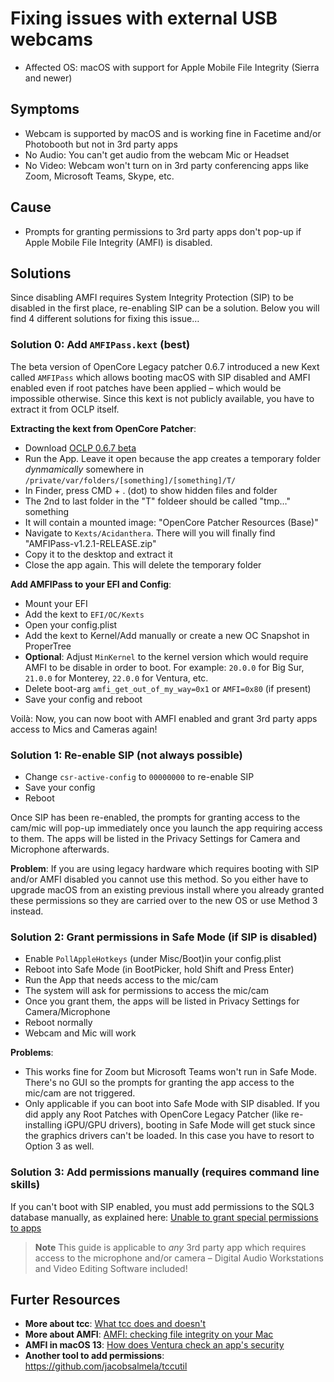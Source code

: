 # Fixing issues with external USB webcams

- Affected OS: macOS with support for Apple Mobile File Integrity (Sierra and newer)

## Symptoms
- Webcam is supported by macOS and is working fine in Facetime and/or Photobooth but not in 3rd party apps
- No Audio: You can't get audio from the webcam Mic or Headset
- No Video: Webcam won't turn on in 3rd party conferencing apps like Zoom, Microsoft Teams, Skype, etc. 

## Cause
- Prompts for granting permissions to 3rd party apps don't pop-up if Apple Mobile File Integrity (AMFI) is disabled. 

## Solutions
Since disabling AMFI requires System Integrity Protection (SIP) to be disabled in the first place, re-enabling SIP can be a solution. Below you will find 4 different solutions for fixing this issue…

### Solution 0: Add `AMFIPass.kext` (best)
The beta version of OpenCore Legacy patcher 0.6.7 introduced a new Kext called `AMFIPass` which allows booting macOS with SIP disabled and AMFI enabled even if root patches have been applied – which would be impossible otherwise. Since this kext is not publicly available, you have to extract it from OCLP itself.

**Extracting the kext from OpenCore Patcher**:

- Download [OCLP 0.6.7 beta](https://github.com/dortania/OpenCore-Legacy-Patcher/releases/tag/amfipass-beta-test)
- Run the App. Leave it open because the app creates a temporary folder _dynmamically_ somewhere in `/private/var/folders/[something]/[something]/T/`
- In Finder, press CMD + . (dot) to show hidden files and folder
- The 2nd to last folder in the "T" foldeer should be called "tmp…" something
- It will contain a mounted image: "OpenCore Patcher Resources (Base)"
- Navigate to `Kexts/Acidanthera`. There will you will finally find "AMFIPass-v1.2.1-RELEASE.zip"
- Copy it to the desktop and extract it
- Close the app again. This will delete the temporary folder

**Add AMFIPass to your EFI and Config**:

- Mount your EFI
- Add the kext to `EFI/OC/Kexts` 
- Open your config.plist
- Add the kext to Kernel/Add manually or create a new OC Snapshot in ProperTree
- **Optional**: Adjust `MinKernel` to the kernel version which would require AMFI to be disable in order to boot. For example: `20.0.0` for Big Sur, `21.0.0` for Monterey, `22.0.0` for Ventura, etc.
- Delete boot-arg `amfi_get_out_of_my_way=0x1` or `AMFI=0x80` (if present)
- Save your config and reboot

Voilà: Now, you can now boot with AMFI enabled and grant 3rd party apps access to Mics and Cameras again!

### Solution 1: Re-enable SIP (not always possible)

- Change `csr-active-config` to `00000000` to re-enable SIP
- Save your config
- Reboot

Once SIP has been re-enabled, the prompts for granting access to the cam/mic will pop-up immediately once you launch the app requiring access to them. The apps will be listed in the Privacy Settings for Camera and Microphone afterwards.

**Problem**: If you are using legacy hardware which requires booting with SIP and/or AMFI disabled you cannot use this method. So you either have to upgrade macOS from an existing previous install where you already granted these permissions so they are carried over to the new OS or use Method 3 instead.

### Solution 2: Grant permissions in Safe Mode (if SIP is disabled)

- Enable `PollAppleHotkeys` (under Misc/Boot)in your config.plist
- Reboot into Safe Mode (in BootPicker, hold Shift and Press Enter)
- Run the App that needs access to the mic/cam
- The system will ask for permissions to access the mic/cam
- Once you grant them, the apps will be listed in Privacy Settings for Camera/Microphone
- Reboot normally
- Webcam and Mic will work

**Problems**: 

- This works fine for Zoom but Microsoft Teams won't run in Safe Mode. There's no GUI so the prompts for granting the app access to the mic/cam are not triggered.
- Only applicable if you can boot into Safe Mode with SIP disabled. If you did apply any Root Patches with OpenCore Legacy Patcher (like re-installing iGPU/GPU drivers), booting in Safe Mode will get stuck since the graphics drivers can't be loaded. In this case you have to resort to Option 3 as well.

### Solution 3: Add permissions manually (requires command line skills)

If you can't boot with SIP enabled, you must add permissions to the SQL3 database manually, as explained here: [Unable to grant special permissions to apps](https://dortania.github.io/OpenCore-Legacy-Patcher/ACCEL.html#unable-to-grant-special-permissions-to-apps-ie-camera-access-to-zoom)

> **Note** This guide is applicable to *any* 3rd party app which requires access to the microphone and/or camera – Digital Audio Workstations and Video Editing Software included!

## Furter Resources

- **More about tcc**: [What tcc does and doesn't](https://eclecticlight.co/2023/02/10/privacy-what-tcc-does-and-doesnt)
- **More about AMFI**: [AMFI: checking file integrity on your Mac](https://eclecticlight.co/2018/12/29/amfi-checking-file-integrity-on-your-mac/)
- **AMFI in macOS 13**: [How does Ventura check an app's security](https://eclecticlight.co/2023/03/09/how-does-ventura-check-an-apps-security/)
- **Another tool to add permissions**: https://github.com/jacobsalmela/tccutil
